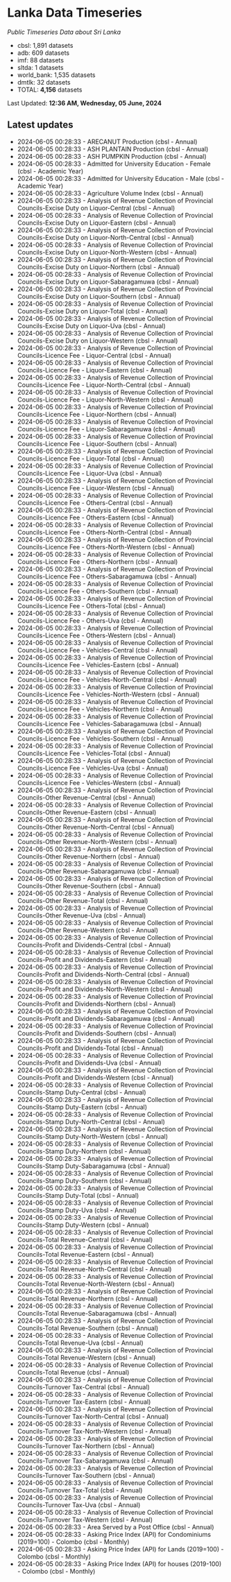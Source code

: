 # Lanka Data Timeseries
*Public Timeseries Data about Sri Lanka*

* cbsl: 1,891 datasets
* adb: 609 datasets
* imf: 88 datasets
* sltda: 1 datasets
* world_bank: 1,535 datasets
* dmtlk: 32 datasets
* TOTAL: **4,156** datasets

Last Updated: **12:36 AM, Wednesday, 05 June, 2024**

## Latest updates

* 2024-06-05 00:28:33 - ARECANUT Production (cbsl - Annual)
* 2024-06-05 00:28:33 - ASH PLANTAIN Production (cbsl - Annual)
* 2024-06-05 00:28:33 - ASH PUMPKIN Production (cbsl - Annual)
* 2024-06-05 00:28:33 - Admitted for University Education - Female (cbsl - Academic Year)
* 2024-06-05 00:28:33 - Admitted for University Education - Male (cbsl - Academic Year)
* 2024-06-05 00:28:33 - Agriculture Volume Index (cbsl - Annual)
* 2024-06-05 00:28:33 - Analysis of Revenue Collection of Provincial Councils-Excise Duty on Liquor-Central (cbsl - Annual)
* 2024-06-05 00:28:33 - Analysis of Revenue Collection of Provincial Councils-Excise Duty on Liquor-Eastern (cbsl - Annual)
* 2024-06-05 00:28:33 - Analysis of Revenue Collection of Provincial Councils-Excise Duty on Liquor-North-Central (cbsl - Annual)
* 2024-06-05 00:28:33 - Analysis of Revenue Collection of Provincial Councils-Excise Duty on Liquor-North-Western (cbsl - Annual)
* 2024-06-05 00:28:33 - Analysis of Revenue Collection of Provincial Councils-Excise Duty on Liquor-Northern (cbsl - Annual)
* 2024-06-05 00:28:33 - Analysis of Revenue Collection of Provincial Councils-Excise Duty on Liquor-Sabaragamuwa (cbsl - Annual)
* 2024-06-05 00:28:33 - Analysis of Revenue Collection of Provincial Councils-Excise Duty on Liquor-Southern (cbsl - Annual)
* 2024-06-05 00:28:33 - Analysis of Revenue Collection of Provincial Councils-Excise Duty on Liquor-Total (cbsl - Annual)
* 2024-06-05 00:28:33 - Analysis of Revenue Collection of Provincial Councils-Excise Duty on Liquor-Uva (cbsl - Annual)
* 2024-06-05 00:28:33 - Analysis of Revenue Collection of Provincial Councils-Excise Duty on Liquor-Western (cbsl - Annual)
* 2024-06-05 00:28:33 - Analysis of Revenue Collection of Provincial Councils-Licence Fee - Liquor-Central (cbsl - Annual)
* 2024-06-05 00:28:33 - Analysis of Revenue Collection of Provincial Councils-Licence Fee - Liquor-Eastern (cbsl - Annual)
* 2024-06-05 00:28:33 - Analysis of Revenue Collection of Provincial Councils-Licence Fee - Liquor-North-Central (cbsl - Annual)
* 2024-06-05 00:28:33 - Analysis of Revenue Collection of Provincial Councils-Licence Fee - Liquor-North-Western (cbsl - Annual)
* 2024-06-05 00:28:33 - Analysis of Revenue Collection of Provincial Councils-Licence Fee - Liquor-Northern (cbsl - Annual)
* 2024-06-05 00:28:33 - Analysis of Revenue Collection of Provincial Councils-Licence Fee - Liquor-Sabaragamuwa (cbsl - Annual)
* 2024-06-05 00:28:33 - Analysis of Revenue Collection of Provincial Councils-Licence Fee - Liquor-Southern (cbsl - Annual)
* 2024-06-05 00:28:33 - Analysis of Revenue Collection of Provincial Councils-Licence Fee - Liquor-Total (cbsl - Annual)
* 2024-06-05 00:28:33 - Analysis of Revenue Collection of Provincial Councils-Licence Fee - Liquor-Uva (cbsl - Annual)
* 2024-06-05 00:28:33 - Analysis of Revenue Collection of Provincial Councils-Licence Fee - Liquor-Western (cbsl - Annual)
* 2024-06-05 00:28:33 - Analysis of Revenue Collection of Provincial Councils-Licence Fee - Others-Central (cbsl - Annual)
* 2024-06-05 00:28:33 - Analysis of Revenue Collection of Provincial Councils-Licence Fee - Others-Eastern (cbsl - Annual)
* 2024-06-05 00:28:33 - Analysis of Revenue Collection of Provincial Councils-Licence Fee - Others-North-Central (cbsl - Annual)
* 2024-06-05 00:28:33 - Analysis of Revenue Collection of Provincial Councils-Licence Fee - Others-North-Western (cbsl - Annual)
* 2024-06-05 00:28:33 - Analysis of Revenue Collection of Provincial Councils-Licence Fee - Others-Northern (cbsl - Annual)
* 2024-06-05 00:28:33 - Analysis of Revenue Collection of Provincial Councils-Licence Fee - Others-Sabaragamuwa (cbsl - Annual)
* 2024-06-05 00:28:33 - Analysis of Revenue Collection of Provincial Councils-Licence Fee - Others-Southern (cbsl - Annual)
* 2024-06-05 00:28:33 - Analysis of Revenue Collection of Provincial Councils-Licence Fee - Others-Total (cbsl - Annual)
* 2024-06-05 00:28:33 - Analysis of Revenue Collection of Provincial Councils-Licence Fee - Others-Uva (cbsl - Annual)
* 2024-06-05 00:28:33 - Analysis of Revenue Collection of Provincial Councils-Licence Fee - Others-Western (cbsl - Annual)
* 2024-06-05 00:28:33 - Analysis of Revenue Collection of Provincial Councils-Licence Fee - Vehicles-Central (cbsl - Annual)
* 2024-06-05 00:28:33 - Analysis of Revenue Collection of Provincial Councils-Licence Fee - Vehicles-Eastern (cbsl - Annual)
* 2024-06-05 00:28:33 - Analysis of Revenue Collection of Provincial Councils-Licence Fee - Vehicles-North-Central (cbsl - Annual)
* 2024-06-05 00:28:33 - Analysis of Revenue Collection of Provincial Councils-Licence Fee - Vehicles-North-Western (cbsl - Annual)
* 2024-06-05 00:28:33 - Analysis of Revenue Collection of Provincial Councils-Licence Fee - Vehicles-Northern (cbsl - Annual)
* 2024-06-05 00:28:33 - Analysis of Revenue Collection of Provincial Councils-Licence Fee - Vehicles-Sabaragamuwa (cbsl - Annual)
* 2024-06-05 00:28:33 - Analysis of Revenue Collection of Provincial Councils-Licence Fee - Vehicles-Southern (cbsl - Annual)
* 2024-06-05 00:28:33 - Analysis of Revenue Collection of Provincial Councils-Licence Fee - Vehicles-Total (cbsl - Annual)
* 2024-06-05 00:28:33 - Analysis of Revenue Collection of Provincial Councils-Licence Fee - Vehicles-Uva (cbsl - Annual)
* 2024-06-05 00:28:33 - Analysis of Revenue Collection of Provincial Councils-Licence Fee - Vehicles-Western (cbsl - Annual)
* 2024-06-05 00:28:33 - Analysis of Revenue Collection of Provincial Councils-Other Revenue-Central (cbsl - Annual)
* 2024-06-05 00:28:33 - Analysis of Revenue Collection of Provincial Councils-Other Revenue-Eastern (cbsl - Annual)
* 2024-06-05 00:28:33 - Analysis of Revenue Collection of Provincial Councils-Other Revenue-North-Central (cbsl - Annual)
* 2024-06-05 00:28:33 - Analysis of Revenue Collection of Provincial Councils-Other Revenue-North-Western (cbsl - Annual)
* 2024-06-05 00:28:33 - Analysis of Revenue Collection of Provincial Councils-Other Revenue-Northern (cbsl - Annual)
* 2024-06-05 00:28:33 - Analysis of Revenue Collection of Provincial Councils-Other Revenue-Sabaragamuwa (cbsl - Annual)
* 2024-06-05 00:28:33 - Analysis of Revenue Collection of Provincial Councils-Other Revenue-Southern (cbsl - Annual)
* 2024-06-05 00:28:33 - Analysis of Revenue Collection of Provincial Councils-Other Revenue-Total (cbsl - Annual)
* 2024-06-05 00:28:33 - Analysis of Revenue Collection of Provincial Councils-Other Revenue-Uva (cbsl - Annual)
* 2024-06-05 00:28:33 - Analysis of Revenue Collection of Provincial Councils-Other Revenue-Western (cbsl - Annual)
* 2024-06-05 00:28:33 - Analysis of Revenue Collection of Provincial Councils-Profit and Dividends-Central (cbsl - Annual)
* 2024-06-05 00:28:33 - Analysis of Revenue Collection of Provincial Councils-Profit and Dividends-Eastern (cbsl - Annual)
* 2024-06-05 00:28:33 - Analysis of Revenue Collection of Provincial Councils-Profit and Dividends-North-Central (cbsl - Annual)
* 2024-06-05 00:28:33 - Analysis of Revenue Collection of Provincial Councils-Profit and Dividends-North-Western (cbsl - Annual)
* 2024-06-05 00:28:33 - Analysis of Revenue Collection of Provincial Councils-Profit and Dividends-Northern (cbsl - Annual)
* 2024-06-05 00:28:33 - Analysis of Revenue Collection of Provincial Councils-Profit and Dividends-Sabaragamuwa (cbsl - Annual)
* 2024-06-05 00:28:33 - Analysis of Revenue Collection of Provincial Councils-Profit and Dividends-Southern (cbsl - Annual)
* 2024-06-05 00:28:33 - Analysis of Revenue Collection of Provincial Councils-Profit and Dividends-Total (cbsl - Annual)
* 2024-06-05 00:28:33 - Analysis of Revenue Collection of Provincial Councils-Profit and Dividends-Uva (cbsl - Annual)
* 2024-06-05 00:28:33 - Analysis of Revenue Collection of Provincial Councils-Profit and Dividends-Western (cbsl - Annual)
* 2024-06-05 00:28:33 - Analysis of Revenue Collection of Provincial Councils-Stamp Duty-Central (cbsl - Annual)
* 2024-06-05 00:28:33 - Analysis of Revenue Collection of Provincial Councils-Stamp Duty-Eastern (cbsl - Annual)
* 2024-06-05 00:28:33 - Analysis of Revenue Collection of Provincial Councils-Stamp Duty-North-Central (cbsl - Annual)
* 2024-06-05 00:28:33 - Analysis of Revenue Collection of Provincial Councils-Stamp Duty-North-Western (cbsl - Annual)
* 2024-06-05 00:28:33 - Analysis of Revenue Collection of Provincial Councils-Stamp Duty-Northern (cbsl - Annual)
* 2024-06-05 00:28:33 - Analysis of Revenue Collection of Provincial Councils-Stamp Duty-Sabaragamuwa (cbsl - Annual)
* 2024-06-05 00:28:33 - Analysis of Revenue Collection of Provincial Councils-Stamp Duty-Southern (cbsl - Annual)
* 2024-06-05 00:28:33 - Analysis of Revenue Collection of Provincial Councils-Stamp Duty-Total (cbsl - Annual)
* 2024-06-05 00:28:33 - Analysis of Revenue Collection of Provincial Councils-Stamp Duty-Uva (cbsl - Annual)
* 2024-06-05 00:28:33 - Analysis of Revenue Collection of Provincial Councils-Stamp Duty-Western (cbsl - Annual)
* 2024-06-05 00:28:33 - Analysis of Revenue Collection of Provincial Councils-Total Revenue-Central (cbsl - Annual)
* 2024-06-05 00:28:33 - Analysis of Revenue Collection of Provincial Councils-Total Revenue-Eastern (cbsl - Annual)
* 2024-06-05 00:28:33 - Analysis of Revenue Collection of Provincial Councils-Total Revenue-North-Central (cbsl - Annual)
* 2024-06-05 00:28:33 - Analysis of Revenue Collection of Provincial Councils-Total Revenue-North-Western (cbsl - Annual)
* 2024-06-05 00:28:33 - Analysis of Revenue Collection of Provincial Councils-Total Revenue-Northern (cbsl - Annual)
* 2024-06-05 00:28:33 - Analysis of Revenue Collection of Provincial Councils-Total Revenue-Sabaragamuwa (cbsl - Annual)
* 2024-06-05 00:28:33 - Analysis of Revenue Collection of Provincial Councils-Total Revenue-Southern (cbsl - Annual)
* 2024-06-05 00:28:33 - Analysis of Revenue Collection of Provincial Councils-Total Revenue-Uva (cbsl - Annual)
* 2024-06-05 00:28:33 - Analysis of Revenue Collection of Provincial Councils-Total Revenue-Western (cbsl - Annual)
* 2024-06-05 00:28:33 - Analysis of Revenue Collection of Provincial Councils-Total Revenue (cbsl - Annual)
* 2024-06-05 00:28:33 - Analysis of Revenue Collection of Provincial Councils-Turnover Tax-Central (cbsl - Annual)
* 2024-06-05 00:28:33 - Analysis of Revenue Collection of Provincial Councils-Turnover Tax-Eastern (cbsl - Annual)
* 2024-06-05 00:28:33 - Analysis of Revenue Collection of Provincial Councils-Turnover Tax-North-Central (cbsl - Annual)
* 2024-06-05 00:28:33 - Analysis of Revenue Collection of Provincial Councils-Turnover Tax-North-Western (cbsl - Annual)
* 2024-06-05 00:28:33 - Analysis of Revenue Collection of Provincial Councils-Turnover Tax-Northern (cbsl - Annual)
* 2024-06-05 00:28:33 - Analysis of Revenue Collection of Provincial Councils-Turnover Tax-Sabaragamuwa (cbsl - Annual)
* 2024-06-05 00:28:33 - Analysis of Revenue Collection of Provincial Councils-Turnover Tax-Southern (cbsl - Annual)
* 2024-06-05 00:28:33 - Analysis of Revenue Collection of Provincial Councils-Turnover Tax-Total (cbsl - Annual)
* 2024-06-05 00:28:33 - Analysis of Revenue Collection of Provincial Councils-Turnover Tax-Uva (cbsl - Annual)
* 2024-06-05 00:28:33 - Analysis of Revenue Collection of Provincial Councils-Turnover Tax-Western (cbsl - Annual)
* 2024-06-05 00:28:33 - Area Served by a Post Office (cbsl - Annual)
* 2024-06-05 00:28:33 - Asking Price Index (API) for Condominiums (2019=100) - Colombo (cbsl - Monthly)
* 2024-06-05 00:28:33 - Asking Price Index (API) for Lands (2019=100) - Colombo (cbsl - Monthly)
* 2024-06-05 00:28:33 - Asking Price Index (API) for houses (2019-100) - Colombo (cbsl - Monthly)